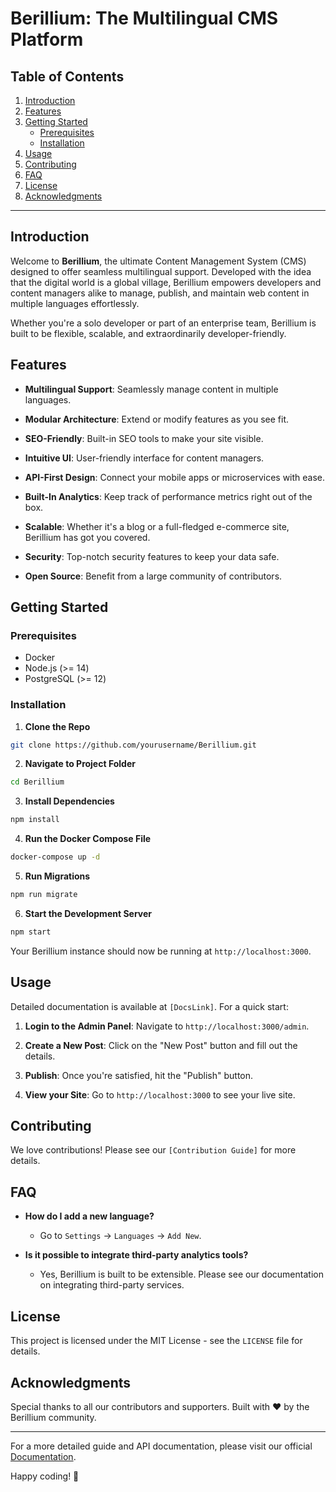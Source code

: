 # Berillium: The Multilingual CMS Platform

## Table of Contents

1. [Introduction](#introduction)
2. [Features](#features)
3. [Getting Started](#getting-started)
   - [Prerequisites](#prerequisites)
   - [Installation](#installation)
4. [Usage](#usage)
5. [Contributing](#contributing)
6. [FAQ](#faq)
7. [License](#license)
8. [Acknowledgments](#acknowledgments)

---

## Introduction

Welcome to **Berillium**, the ultimate Content Management System (CMS) designed to offer seamless multilingual support. Developed with the idea that the digital world is a global village, Berillium empowers developers and content managers alike to manage, publish, and maintain web content in multiple languages effortlessly.

Whether you're a solo developer or part of an enterprise team, Berillium is built to be flexible, scalable, and extraordinarily developer-friendly.

## Features

- **Multilingual Support**: Seamlessly manage content in multiple languages.
  
- **Modular Architecture**: Extend or modify features as you see fit.

- **SEO-Friendly**: Built-in SEO tools to make your site visible.

- **Intuitive UI**: User-friendly interface for content managers.

- **API-First Design**: Connect your mobile apps or microservices with ease.

- **Built-In Analytics**: Keep track of performance metrics right out of the box.

- **Scalable**: Whether it's a blog or a full-fledged e-commerce site, Berillium has got you covered.

- **Security**: Top-notch security features to keep your data safe.

- **Open Source**: Benefit from a large community of contributors.

## Getting Started

### Prerequisites

- Docker
- Node.js (>= 14)
- PostgreSQL (>= 12)

### Installation

1. **Clone the Repo**

```bash
git clone https://github.com/yourusername/Berillium.git
```

2. **Navigate to Project Folder**

```bash
cd Berillium
```

3. **Install Dependencies**

```bash
npm install
```

4. **Run the Docker Compose File**

```bash
docker-compose up -d
```

5. **Run Migrations**

```bash
npm run migrate
```

6. **Start the Development Server**

```bash
npm start
```

Your Berillium instance should now be running at `http://localhost:3000`.

## Usage

Detailed documentation is available at `[DocsLink]`. For a quick start:

1. **Login to the Admin Panel**: Navigate to `http://localhost:3000/admin`.

2. **Create a New Post**: Click on the "New Post" button and fill out the details.

3. **Publish**: Once you're satisfied, hit the "Publish" button.

4. **View your Site**: Go to `http://localhost:3000` to see your live site.

## Contributing

We love contributions! Please see our `[Contribution Guide]` for more details.

## FAQ

- **How do I add a new language?**

  - Go to `Settings` -> `Languages` -> `Add New`.

- **Is it possible to integrate third-party analytics tools?**

  - Yes, Berillium is built to be extensible. Please see our documentation on integrating third-party services.

## License

This project is licensed under the MIT License - see the `LICENSE` file for details.

## Acknowledgments

Special thanks to all our contributors and supporters. Built with ❤️ by the Berillium community.

---

For a more detailed guide and API documentation, please visit our official [Documentation](#).

Happy coding! 🚀
